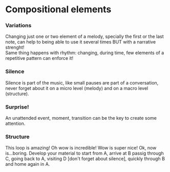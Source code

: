 # Compositional elements

### Variations

Changing just one or two element of a melody, specially the first or the last note, can help to being able to use it several times BUT with a narrative strenght!  
Same thing happens with rhythm: changing, during time, few elements of a repetitive pattern can enforce it!

### Silence

Silence is part of the music, like small pauses are part of a conversation, never forget about it on a micro level \(melody\) and on a macro level \(structure\).

### Surprise!

An unattended event, moment, transition can be the key to create some attention.

### Structure

This loop is amazing! Oh wow is incredible! Wow is super nice! Ok, now is...boring. Develop your material to start from A, arrive at B passig through C, going back to A, visiting D \[don't forget about silence\], quickly through B and home again in A.

